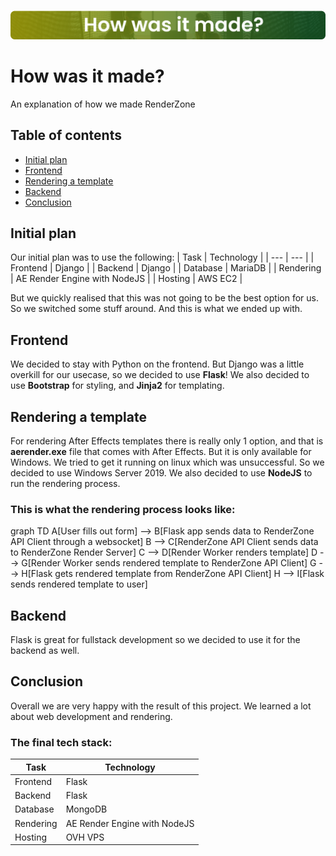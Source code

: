 ![Banner](https://raw.githubusercontent.com/RenderZoneGH/how-was-it-made/main/readme/banner.png)
# How was it made?

An explanation of how we made RenderZone

## Table of contents

- [Initial plan](#initial-plan)
- [Frontend](#frontend)
- [Rendering a template](#rendering-a-template)
- [Backend](#backend)
- [Conclusion](#conclusion)

## Initial plan
Our initial plan was to use the following:
| Task | Technology |
| --- | --- |
| Frontend | Django |
| Backend | Django |
| Database | MariaDB |
| Rendering | AE Render Engine with NodeJS |
| Hosting | AWS EC2 |

But we quickly realised that this was not going to be the best option for us. So we switched some stuff around. And this is what we ended up with.

## Frontend
We decided to stay with Python on the frontend. But Django was a little overkill for our usecase, so we decided to use **Flask**! We also decided to use **Bootstrap** for styling, and **Jinja2** for templating.

## Rendering a template
For rendering After Effects templates there is really only 1 option, and that is **aerender.exe** file that comes with After Effects. But it is only available for Windows. We tried to get it running on linux which was unsuccessful. So we decided to use Windows Server 2019. We also decided to use **NodeJS** to run the rendering process. 
### This is what the rendering process looks like:
graph TD
A[User fills out form] --> B[Flask app sends data to RenderZone API Client through a websocket]
B --> C[RenderZone API Client sends data to RenderZone Render Server]
C --> D[Render Worker renders template]
D --> G[Render Worker sends rendered template to RenderZone API Client]
G --> H[Flask gets rendered template from RenderZone API Client]
H --> I[Flask sends rendered template to user]

## Backend
Flask is great for fullstack development so we decided to use it for the backend as well.

## Conclusion
Overall we are very happy with the result of this project. We learned a lot about web development and rendering. 

### The final tech stack:
| Task | Technology |
| --- | --- |
| Frontend | Flask |
| Backend | Flask |
| Database | MongoDB |
| Rendering | AE Render Engine with NodeJS |
| Hosting | OVH VPS |

